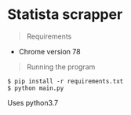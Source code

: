  
# Statista scrapper

> Requirements
* Chrome version 78

 > Running the program
 
 ```
 $ pip install -r requirements.txt
 $ python main.py
 ```

 Uses python3.7

